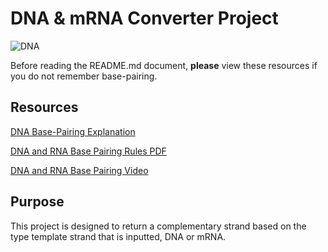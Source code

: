 # DNA & mRNA Converter Project

![DNA](dna_rna.jpg)
 
Before reading the README.md document, **please** view these resources if you do not remember base-pairing.
 
## Resources 
  
[DNA Base-Pairing Explanation](https://www.genome.gov/genetics-glossary/Base-Pair)

[DNA and RNA Base Pairing Rules PDF](https://www.peekskillcsd.org/cms/lib/NY01913880/Centricity/Domain/827/DNA%20RNA%20Base%20Pairing%20Rules.pdf)

[DNA and RNA Base Pairing Video](https://www.youtube.com/watch?v=QN2YFxu4swM)


## Purpose

  This project is designed to return a complementary strand based on the type template strand that is inputted, DNA or mRNA.   

